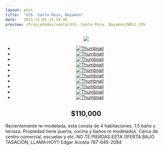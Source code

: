 ```yaml
---
layout: post
title:  "Urb. Santa Rosa, Bayamon"
date:   2015-11-01 15:39:40
preview: /Propiedades/venta/Urb. Santa Rosa, Bayamon/NRG1.JPG
---
```


<center>
	<div class="mainImg">
		<img src="/Edweb/Propiedades/venta/Urb. Santa Rosa, Bayamon/NRG1.JPG" class="custom">
	</div>
	<!--aqui comienza las fotos pequeñas -->
	<ul class="thumbnails">
	  <li>
	    <a href="/Edweb/Propiedades/venta/Urb. Santa Rosa, Bayamon/NRG1.JPG">
	      <img class="tumbnails" src="/Edweb/Propiedades/venta/Urb. Santa Rosa, Bayamon/NRG1.JPG" alt="Thumbnail">
	    </a>
	  </li>
	  <li>
	    <a href="/Edweb/Propiedades/venta/Urb. Santa Rosa, Bayamon/NRG2.JPG">
	      <img class="tumbnails" src="/Edweb/Propiedades/venta/Urb. Santa Rosa, Bayamon/NRG2.JPG" alt="Thumbnail">
	    </a>
	  </li>
	  <li>
	    <a href="/Edweb/Propiedades/venta/Urb. Santa Rosa, Bayamon/NRG3.JPG">
	      <img class="tumbnails" src="/Edweb/Propiedades/venta/Urb. Santa Rosa, Bayamon/NRG3.JPG" alt="Thumbnail">
	    </a>
	  </li>
	  <li>
	    <a href="/Edweb/Propiedades/venta/Urb. Santa Rosa, Bayamon/NRG4.JPG">
	      <img class="tumbnails" src="/Edweb/Propiedades/venta/Urb. Santa Rosa, Bayamon/NRG4.JPG" alt="Thumbnail">
	    </a>
	  </li>
	  <li>
	    <a href="/Edweb/Propiedades/venta/Urb. Santa Rosa, Bayamon/NRG5.JPG">
	      <img class="tumbnails" src="/Edweb/Propiedades/venta/Urb. Santa Rosa, Bayamon/NRG5.JPG" alt="Thumbnail">
	    </a>
	  </li>
	  <li>
	    <a href="/Edweb/Propiedades/venta/Urb. Santa Rosa, Bayamon/NRG6.JPG">
	      <img class="tumbnails" src="/Edweb/Propiedades/venta/Urb. Santa Rosa, Bayamon/NRG6.JPG" alt="Thumbnail">
	    </a>
	  </li>
	  <li>
	    <a href="/Edweb/Propiedades/venta/Urb. Santa Rosa, Bayamon/NRG7.JPG">
	      <img class="tumbnails" src="/Edweb/Propiedades/venta/Urb. Santa Rosa, Bayamon/NRG7.JPG" alt="Thumbnail">
	    </a>
	  </li>
		<li>
	    <a href="/Edweb/Propiedades/venta/Urb. Santa Rosa, Bayamon/NRG8.JPG">
	      <img class="tumbnails" src="/Edweb/Propiedades/venta/Urb. Santa Rosa, Bayamon/NRG8.JPG" alt="Thumbnail">
	    </a>
	  </li>
		<li>
	    <a href="/Edweb/Propiedades/venta/Urb. Santa Rosa, Bayamon/NRG9.JPG">
	      <img class="tumbnails" src="/Edweb/Propiedades/venta/Urb. Santa Rosa, Bayamon/NRG9.JPG" alt="Thumbnail">
	    </a>
	  </li>
		<li>
	    <a href="/Edweb/Propiedades/venta/Urb. Santa Rosa, Bayamon/NRG10.jpeg">
	      <img class="tumbnails" src="/Edweb/Propiedades/venta/Urb. Santa Rosa, Bayamon/NRG10.jpeg" alt="Thumbnail">
	    </a>
	  </li>
	</ul>
	<script src="https://ajax.googleapis.com/ajax/libs/jquery/1.9.1/jquery.min.js"></script>
	<script type="text/javascript" src="/Edweb/js/jquery.simpleGal.js"></script>
	<script>
		$(document).ready(function () {
			$('.thumbnails').simpleGal({
				mainImage: '.custom'
			});
		});
	</script>
</center>

<center><h2>$110,000</h2></center>

Recientemente re-modelada, esta consta de 4 habitaciones, 1.5 baño y terraza. Propiedad tiene puerta, cocina y baños re modelados. Cerca de centro comercial, escuelas y etc. NO TE PIERDAS ESTA OFERTA BAJO TASACIÓN, LLAMA HOY!! Edgar Acosta 787-645-2084
